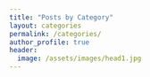 ```yaml
---
title: "Posts by Category"
layout: categories
permalink: /categories/
author_profile: true
header:
  image: /assets/images/head1.jpg
---
```

